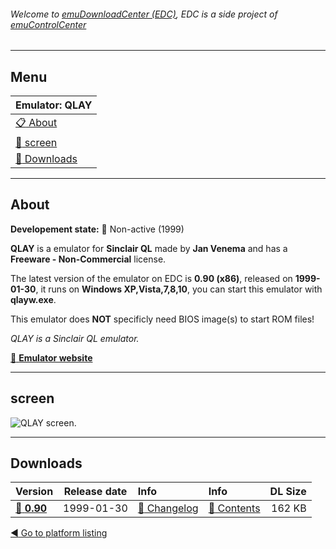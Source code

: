 ###### Welcome to [emuDownloadCenter (EDC)](https://github.com/PhoenixInteractiveNL/emuDownloadCenter/wiki/), EDC is a side project of [emuControlCenter](https://github.com/PhoenixInteractiveNL/emuControlCenter/wiki/)
***
## Menu
| **Emulator: QLAY** |
|:---------|
| [:clipboard: About](#about) |
| [:sunrise: screen](#screen) |
| [:floppy_disk: Downloads](#downloads) |
***
## About
**Developement state:** :red_circle: Non-active (1999)

**QLAY** is a emulator for **Sinclair QL** made by **Jan Venema** and has a **Freeware - Non-Commercial** license.

The latest version of the emulator on EDC is **0.90 (x86)**, released on **1999-01-30**, it runs on **Windows XP,Vista,7,8,10**, you can start this emulator with **qlayw.exe**.

This emulator does **NOT** specificly need BIOS image(s) to start ROM files!

_QLAY is a Sinclair QL emulator._

[:link: **Emulator website**](http://www.inter.nl.net/hcc/A.Jaw.Venema)
***
## screen
![](https://raw.githubusercontent.com/PhoenixInteractiveNL/emuDownloadCenter/master/hooks/qlayw/emulator_screen_01.jpg "QLAY screen.")
***
## Downloads
| Version  | Release date  | Info       | Info       | DL Size    |
|:---------|:-------------:|:-----------|:-----------|-----------:|
| [:floppy_disk: **0.90**](https://github.com/PhoenixInteractiveNL/edc-repo0005/raw/master/qlayw/0.90.7z) | 1999-01-30 | [:page_facing_up: Changelog](https://github.com/PhoenixInteractiveNL/edc-repo0005/blob/master/qlayw/0.90_changelog.txt) | [:mag_right: Contents](https://github.com/PhoenixInteractiveNL/edc-repo0005/blob/master/qlayw/0.90_contents.txt) | 162 KB |

[:arrow_backward: Go to platform listing](https://github.com/PhoenixInteractiveNL/emuDownloadCenter/wiki/EDC-Platform-List)
